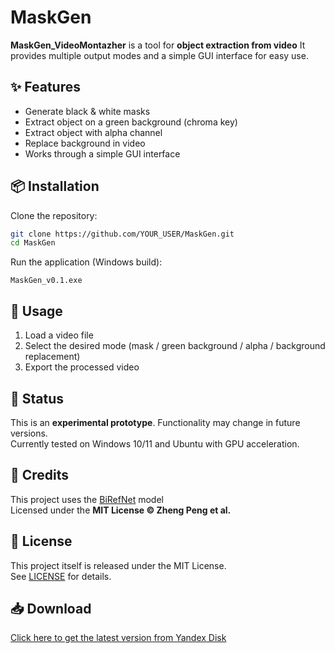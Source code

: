 # MaskGen

**MaskGen_VideoMontazher** is a tool for **object extraction from video** 
It provides multiple output modes and a simple GUI interface for easy use.  

## ✨ Features
- Generate black & white masks  
- Extract object on a green background (chroma key)  
- Extract object with alpha channel  
- Replace background in video  
- Works through a simple GUI interface  

## 📦 Installation
Clone the repository:
```bash
git clone https://github.com/YOUR_USER/MaskGen.git
cd MaskGen
```

Run the application (Windows build):
```
MaskGen_v0.1.exe
```

## 🚀 Usage
1. Load a video file  
2. Select the desired mode (mask / green background / alpha / background replacement)  
3. Export the processed video  

## 🧪 Status
This is an **experimental prototype**. Functionality may change in future versions.  
Currently tested on Windows 10/11 and Ubuntu with GPU acceleration.  

## 🧠 Credits
This project uses the [BiRefNet](https://huggingface.co/ZhengPeng7/BiRefNet) model  
Licensed under the **MIT License © Zheng Peng et al.**

## 📄 License
This project itself is released under the MIT License.  
See [LICENSE](LICENSE) for details.

## 📥 Download
[Click here to get the latest version from Yandex Disk](https://disk.yandex.ru/d/FPEuUqmeALPAGw)
